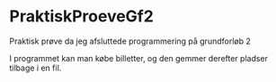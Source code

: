 # PraktiskProeveGf2

Praktisk prøve da jeg afsluttede programmering på grundforløb 2

I programmet kan man købe billetter, og den gemmer derefter pladser tilbage i en fil.
